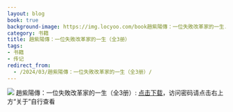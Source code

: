 ```yaml
---
layout: blog
book: true
background-image: https://img.locyoo.com/book趙紫陽傳：一位失敗改革家的一生.jpg
category: 书籍
title: 趙紫陽傳：一位失敗改革家的一生（全3册）
tags:
- 书籍
- 传记
redirect_from:
  - /2024/03/趙紫陽傳：一位失敗改革家的一生（全3册）/
---
```

![](https://img.locyoo.com/book趙紫陽傳：一位失敗改革家的一生.jpg)
趙紫陽傳：一位失敗改革家的一生（全3册）: <a name = "ref1" href="https://url18.ctfile.com/d/50983618-60504214-8691d7?p=3619">点击下载</a>，访问密码请点击右上方“关于”自行查看